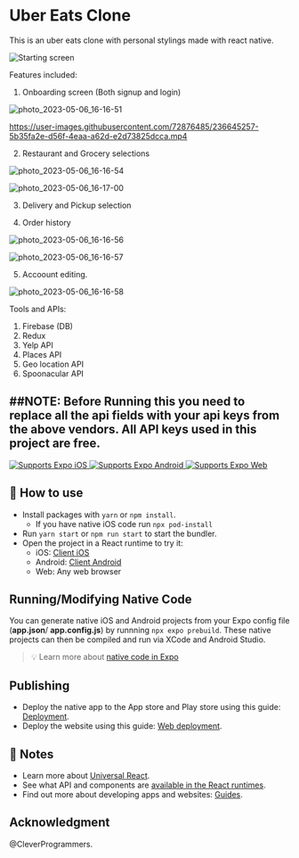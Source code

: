 # Uber Eats Clone

This is an uber eats clone with personal stylings made with react native.

![Starting screen](https://user-images.githubusercontent.com/72876485/236644945-ba076e6b-3311-4e37-bea3-e075e5d2f13f.jpg)

Features included:

1. Onboarding screen (Both signup and login)

![photo_2023-05-06_16-16-51](https://user-images.githubusercontent.com/72876485/236645190-f9685c3c-8edb-4e4f-83f4-40a2d84a4aa7.jpg)

https://user-images.githubusercontent.com/72876485/236645257-5b35fa2e-d56f-4eaa-a62d-e2d73825dcca.mp4


2. Restaurant and Grocery selections

![photo_2023-05-06_16-16-54](https://user-images.githubusercontent.com/72876485/236645270-402639be-0687-4d86-b8eb-ec277ee18e0a.jpg)

![photo_2023-05-06_16-17-00](https://user-images.githubusercontent.com/72876485/236645272-215f69a6-74a3-4cf7-9f64-a3801866d9a5.jpg)

3. Delivery and Pickup selection

4. Order history

![photo_2023-05-06_16-16-56](https://user-images.githubusercontent.com/72876485/236645302-ae378cb9-ca1c-4343-b09f-a996c68ee147.jpg)

![photo_2023-05-06_16-16-57](https://user-images.githubusercontent.com/72876485/236645303-b1462fee-5aa6-4e6b-8b06-9f925f964efc.jpg)

5. Accoount editing.

![photo_2023-05-06_16-16-58](https://user-images.githubusercontent.com/72876485/236645306-338ed21a-42ce-41fe-8678-0c37ef1141df.jpg)

Tools and APIs:
1. Firebase (DB)
2. Redux
3. Yelp API
4. Places API
5. Geo location API
6. Spoonacular API

##NOTE: Before Running this you need to replace all the api fields with your api keys from the above vendors. All API keys used in this project are free.
-------------------------------------------------------------------------------------------------------------------------------------------------------------------------------------

  <!-- iOS -->
  <a href="https://itunes.apple.com/app/apple-store/id982107779">
    <img alt="Supports Expo iOS" longdesc="Supports Expo iOS" src="https://img.shields.io/badge/iOS-4630EB.svg?style=flat-square&logo=APPLE&labelColor=999999&logoColor=fff" />
  </a>
  <!-- Android -->
  <a href="https://play.google.com/store/apps/details?id=host.exp.exponent&referrer=blankexample">
    <img alt="Supports Expo Android" longdesc="Supports Expo Android" src="https://img.shields.io/badge/Android-4630EB.svg?style=flat-square&logo=ANDROID&labelColor=A4C639&logoColor=fff" />
  </a>
  <!-- Web -->
  <a href="https://docs.expo.dev/workflow/web/">
    <img alt="Supports Expo Web" longdesc="Supports Expo Web" src="https://img.shields.io/badge/web-4630EB.svg?style=flat-square&logo=GOOGLE-CHROME&labelColor=4285F4&logoColor=fff" />
  </a>
</p>

## 🚀 How to use

- Install packages with `yarn` or `npm install`.
  - If you have native iOS code run `npx pod-install`
- Run `yarn start` or `npm run start` to start the bundler.
- Open the project in a React runtime to try it:
  - iOS: [Client iOS](https://itunes.apple.com/app/apple-store/id982107779)
  - Android: [Client Android](https://play.google.com/store/apps/details?id=host.exp.exponent&referrer=blankexample)
  - Web: Any web browser

## Running/Modifying Native Code

You can generate native iOS and Android projects from your Expo config file (**app.json**/ **app.config.js**) by runnning `npx expo prebuild`. These native projects can then be compiled and run via XCode and Android Studio.

> 💡 Learn more about [native code in Expo](https://docs.expo.dev/workflow/customizing/)

## Publishing

- Deploy the native app to the App store and Play store using this guide: [Deployment](https://docs.expo.dev/distribution/app-stores/).
- Deploy the website using this guide: [Web deployment](https://docs.expo.dev/distribution/publishing-websites/).

## 📝 Notes

- Learn more about [Universal React](https://docs.expo.dev/).
- See what API and components are [available in the React runtimes](https://docs.expo.dev/versions/latest/).
- Find out more about developing apps and websites: [Guides](https://docs.expo.dev/guides/).

## Acknowledgment
@CleverProgrammers.
